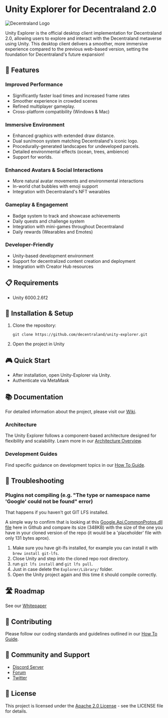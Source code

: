 # Unity Explorer for Decentraland 2.0

![Decentraland Logo](https://decentraland.org/images/logo.png)

Unity Explorer is the official desktop client implementation for Decentraland 2.0, allowing users to explore and interact with the Decentraland metaverse using Unity. This desktop client delivers a smoother, more immersive experience compared to the previous web-based version, setting the foundation for Decentraland's future expansion!

## 🌟 Features

### Improved Performance
- Significantly faster load times and increased frame rates
- Smoother experience in crowded scenes
- Refined multiplayer gameplay.
- Cross-platform compatibility (Windows & Mac)

### Immersive Environment
- Enhanced graphics with extended draw distance.
- Dual sun/moon system matching Decentraland's iconic logo.
- Procedurally-generated landscapes for undeveloped parcels.
- Detailed environmental effects (ocean, trees, ambience)
- Support for worlds.

### Enhanced Avatars & Social Interactions
- More natural avatar movements and environmental interactions
- In-world chat bubbles with emoji support
- Integration with Decentraland's NFT wearables

### Gameplay & Engagement
- Badge system to track and showcase achievements
- Daily quests and challenge system
- Integration with mini-games throughout Decentraland
- Daily rewards (Wearables and Emotes)

### Developer-Friendly
- Unity-based development environment
- Support for decentralized content creation and deployment
- Integration with Creator Hub resources

## 📋 Requirements

- Unity 6000.2.6f2

## 🚀 Installation & Setup

1. Clone the repository:
   ```
   git clone https://github.com/decentraland/unity-explorer.git
   ```

2. Open the project in Unity

## 🎮 Quick Start

- After installation, open Unity-Explorer via Unity.
- Authenticate via MetaMask

## 📚 Documentation

For detailed information about the project, please visit our [Wiki](https://github.com/decentraland/unity-explorer/wiki).

### Architecture

The Unity Explorer follows a component-based architecture designed for flexibility and scalability. Learn more in our [Architecture Overview](https://github.com/decentraland/unity-explorer/wiki/Architecture-Overview).

### Development Guides

Find specific guidance on development topics in our [How To Guide](https://github.com/decentraland/unity-explorer/wiki/How-To).

## 🔧 Troubleshooting

### Plugins not compiling (e.g. "The type or namespace name 'Google' could not be found" error)

That happens if you haven't got GIT LFS installed. 

A simple way to confirm that is looking at this [Google.Api.CommonProtos.dll file](https://github.com/decentraland/unity-explorer/blob/50ddf83a3ff7eb76c6036904390d3298a24e2f88/Explorer/Assets/Protocol/Plugins/Google.Api.CommonProtos.dll) here in Github and compare its size (348KB) with the size of the one you have in your cloned version of the repo (it would be a 'placeholder' file with only 131 bytes aprox).

1. Make sure you have git-lfs installed, for example you can install it with `brew install git-lfs`.
2. Close Unity and step into the cloned repo root directory.
3. run `git lfs install` and `git lfs pull`.
4. Just in case delete the `Explorer/Library/` folder.
5. Open the Unity project again and this time it should compile correctly.

## 🛣️ Roadmap

See our [Whitepaper](https://decentraland.org/blog/announcements/decentralands-white-paper-2-0)

## 👥 Contributing

Please follow our coding standards and guidelines outlined in our [How To Guide](https://github.com/decentraland/unity-explorer/wiki/How-To).

## 🤝 Community and Support

- [Discord Server](https://discord.gg/decentraland)
- [Forum](https://forum.decentraland.org/)
- [Twitter](https://twitter.com/decentraland)

## 📜 License

This project is licensed under the [Apache 2.0 License](LICENSE.md) - see the LICENSE file for details.
